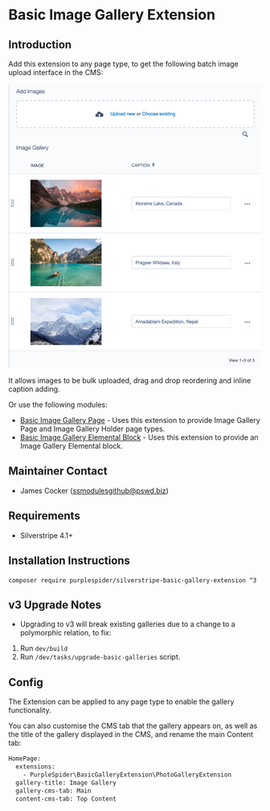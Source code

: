 # Basic Image Gallery Extension

## Introduction

Add this extension to any page type, to get the following batch image upload interface in the CMS:

![Screenshot](screenshot.png)

It allows images to be bulk uploaded, drag and drop reordering and inline caption adding.

Or use the following modules:
* [Basic Image Gallery Page](https://github.com/purplespider/silverstripe-basic-galleries) - Uses this extension to provide Image Gallery Page and Image Gallery Holder page types.
* [Basic Image Gallery Elemental Block](https://github.com/purplespider/silverstripe-elemental-basic-gallery) - Uses this extension to provide an Image Gallery Elemental block.

## Maintainer Contact ##
 * James Cocker (ssmodulesgithub@pswd.biz)
 
## Requirements
 * Silverstripe 4.1+
 
## Installation Instructions

````
composer require purplespider/silverstripe-basic-gallery-extension ^3
````

## v3 Upgrade Notes
* Upgrading to v3 will break existing galleries due to a change to a polymorphic relation, to fix:
1. Run `dev/build`
2. Run `/dev/tasks/upgrade-basic-galleries` script.

## Config

The Extension can be applied to any page type to enable the gallery functionality.

You can also customise the CMS tab that the gallery appears on, as well as the title of the gallery displayed in the CMS, and rename the main Content tab:

````
HomePage:
  extensions:
    - PurpleSpider\BasicGalleryExtension\PhotoGalleryExtension
  gallery-title: Image Gallery
  gallery-cms-tab: Main
  content-cms-tab: Top Content
````
